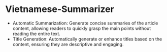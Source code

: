 # Vietnamese-Summarizer

- Automatic Summarization: Generate concise summaries of the article content, allowing readers to quickly grasp the main points without reading the entire text.
- Title Generation: Automatically generate or enhance titles based on the content, ensuring they are descriptive and engaging.
